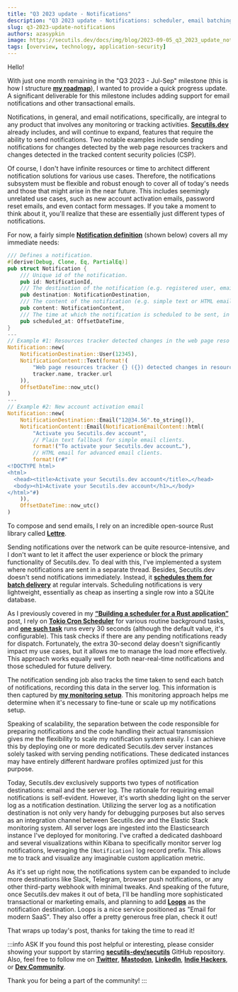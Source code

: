 ```yaml
---
title: "Q3 2023 update - Notifications"
description: "Q3 2023 update - Notifications: scheduler, email batching, Loops."
slug: q3-2023-update-notifications
authors: azasypkin
image: https://secutils.dev/docs/img/blog/2023-09-05_q3_2023_update_notifications.png
tags: [overview, technology, application-security]
---
```

Hello!

With just one month remaining in the "Q3 2023 - Jul-Sep" milestone (this is how I structure [**my roadmap**](https://github.com/orgs/secutils-dev/projects/1/views/1)), I wanted to provide a quick progress update. A significant deliverable for this milestone includes adding support for email notifications and other transactional emails.

Notifications, in general, and email notifications, specifically, are integral to any product that involves any monitoring or tracking activities. [**Secutils.dev**](https://secutils.dev) already includes, and will continue to expand, features that require the ability to send notifications. Two notable examples include sending notifications for changes detected by the web page resources trackers and changes detected in the tracked content security policies (CSP).

<!--truncate-->

Of course, I don't have infinite resources or time to architect different notification solutions for various use cases. Therefore, the notifications subsystem must be flexible and robust enough to cover all of today's needs and those that might arise in the near future. This includes seemingly unrelated use cases, such as new account activation emails, password reset emails, and even contact form messages. If you take a moment to think about it, you'll realize that these are essentially just different types of notifications.

For now, a fairly simple [**Notification definition**](https://github.com/secutils-dev/secutils/blob/2f6c10bc5c47e0ef217fbd7874dd41ceda41ba8e/src/notifications/notification.rs) (shown below) covers all my immediate needs:
```rust
/// Defines a notification.
#[derive(Debug, Clone, Eq, PartialEq)]
pub struct Notification {
    /// Unique id of the notification.
    pub id: NotificationId,
    /// The destination of the notification (e.g. registered user, email or server log).
    pub destination: NotificationDestination,
    /// The content of the notification (e.g. simple text or HTML email).
    pub content: NotificationContent,
    /// The time at which the notification is scheduled to be sent, in UTC.
    pub scheduled_at: OffsetDateTime,
}
---
// Example #1: Resources tracker detected changes in the web page reso
Notification::new(
    NotificationDestination::User(12345),
    NotificationContent::Text(format!(
        "Web page resources tracker {} ({}) detected changes in resources.",
        tracker.name, tracker.url
    )),
    OffsetDateTime::now_utc()
)
---
// Example #2: New account activation email
Notification::new(
    NotificationDestination::Email("12@34.56".to_string()),
    NotificationContent::Email(NotificationEmailContent::html(
        "Activate you Secutils.dev account",
        // Plain text fallback for simple email clients.    
        format!("To activate your Secutils.dev account…"),
        // HTML email for advanced email clients.
        format!(r#"
<!DOCTYPE html>
<html>
  <head><title>Activate your Secutils.dev account</title>…</head>
  <body><h1>Activate your Secutils.dev account</h1>…</body>
</html>"#)
    )),
    OffsetDateTime::now_utc()
)
```

To compose and send emails, I rely on an incredible open-source Rust library called [**Lettre**](https://github.com/lettre/lettre).

Sending notifications over the network can be quite resource-intensive, and I don't want to let it affect the user experience or block the primary functionality of Secutils.dev. To deal with this, I've implemented a system where notifications are sent in a separate thread. Besides, Secutils.dev doesn't send notifications immediately. Instead, it [**schedules them for batch delivery**](https://github.com/secutils-dev/secutils/blob/2f6c10bc5c47e0ef217fbd7874dd41ceda41ba8e/src/notifications/api_ext.rs#L36-L46) at regular intervals. Scheduling notifications is very lightweight, essentially as cheap as inserting a single row into a SQLite database.

As I previously covered in my [**“Building a scheduler for a Rust application”**](https://secutils.dev/docs/blog/scheduler-component) post, I rely on [**Tokio Cron Scheduler**](https://github.com/mvniekerk/tokio-cron-scheduler) for various routine background tasks, and [**one such task**](https://github.com/secutils-dev/secutils/blob/2f6c10bc5c47e0ef217fbd7874dd41ceda41ba8e/src/scheduler/scheduler_jobs/notifications_send_job.rs) runs every 30 seconds (although the default value, it's configurable). This task checks if there are any pending notifications ready for dispatch. Fortunately, the extra 30-second delay doesn't significantly impact my use cases, but it allows me to manage the load more effectively. This approach works equally well for both near-real-time notifications and those scheduled for future delivery.

The notification sending job also tracks the time taken to send each batch of notifications, recording this data in the server log. This information is then captured by [**my monitoring setup**](https://secutils.dev/docs/blog/usage-analytics-and-monitoring#monitoring). This monitoring approach helps me determine when it's necessary to fine-tune or scale up my notifications setup.

Speaking of scalability, the separation between the code responsible for preparing notifications and the code handling their actual transmission gives me the flexibility to scale my notification system easily. I can achieve this by deploying one or more dedicated Secutils.dev server instances solely tasked with serving pending notifications. These dedicated instances may have entirely different hardware profiles optimized just for this purpose.

Today, Secutils.dev exclusively supports two types of notification destinations: email and the server log. The rationale for requiring email notifications is self-evident. However, it's worth shedding light on the server log as a notification destination. Utilizing the server log as a notification destination is not only very handy for debugging purposes but also serves as an integration channel between Secutils.dev and the Elastic Stack monitoring system. All server logs are ingested into the Elasticsearch instance I've deployed for monitoring. I've crafted a dedicated dashboard and several visualizations within Kibana to specifically monitor server log notifications, leveraging the `[Notification]` log record prefix. This allows me to track and visualize any imaginable custom application metric.

As it's set up right now, the notifications system can be expanded to include more destinations like Slack, Telegram, browser push notifications, or any other third-party webhook with minimal tweaks. And speaking of the future, once Secutils.dev makes it out of beta, I'll be handling more sophisticated transactional or marketing emails, and planning to add [**Loops**](https://loops.so) as the notification destination.  Loops is a nice service positioned as "Email for modern SaaS". They also offer a pretty generous free plan, check it out!

That wraps up today's post, thanks for taking the time to read it!

:::info ASK
If you found this post helpful or interesting, please consider showing your support by starring [**secutils-dev/secutils**](https://github.com/secutils-dev/secutils) GitHub repository. Also, feel free to follow me on [**Twitter**](https://twitter.com/aleh_zasypkin), [**Mastodon**](https://infosec.exchange/@azasypkin), [**LinkedIn**](https://www.linkedin.com/in/azasypkin/), [**Indie Hackers**](https://www.indiehackers.com/azasypkin/history), or [**Dev Community**](https://dev.to/azasypkin).

Thank you for being a part of the community!
:::
